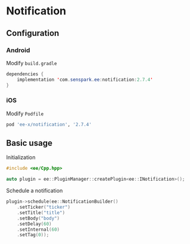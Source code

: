 # Notification
## Configuration
### Android
Modify `build.gradle`
```java
dependencies {
    implementation 'com.senspark.ee:notification:2.7.4'
}
```

### iOS
Modify `Podfile`
```ruby
pod 'ee-x/notification', '2.7.4'
```

## Basic usage
Initialization
```cpp
#include <ee/Cpp.hpp>

auto plugin = ee::PluginManager::createPlugin<ee::INotification>();
```

Schedule a notification
```cpp
plugin->schedule(ee::NotificationBuilder()
    .setTicker("ticker")
    .setTitle("title")
    .setBody("body")
    .setDelay(60)
    .setInternal(60)
    .setTag(0));
```